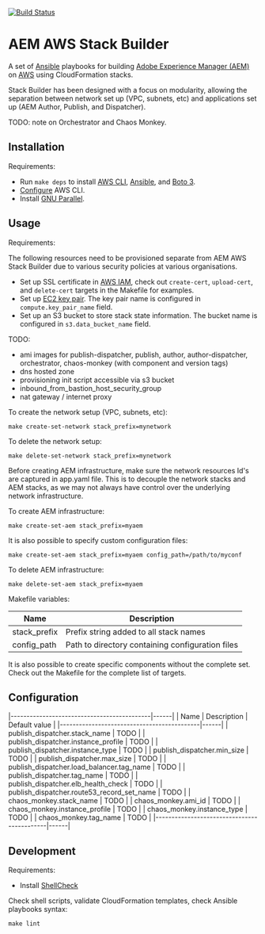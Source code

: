 [![Build Status](https://img.shields.io/travis/shinesolutions/aem-aws-stack-builder.svg)](http://travis-ci.org/shinesolutions/aem-aws-stack-builder)

# AEM AWS Stack Builder
A set of [Ansible](https://www.ansible.com/) playbooks for building [Adobe Experience Manager (AEM)](http://www.adobe.com/au/marketing-cloud/enterprise-content-management.html) on [AWS](https://aws.amazon.com/) using CloudFormation stacks.

Stack Builder has been designed with a focus on modularity, allowing the separation between network set up (VPC, subnets, etc) and applications set up (AEM Author, Publish, and Dispatcher).

TODO: note on Orchestrator and Chaos Monkey.

## Installation

Requirements:

* Run `make deps` to install [AWS CLI](http://docs.aws.amazon.com/cli/latest/userguide/installing.html), [Ansible](http://docs.ansible.com/ansible/intro_installation.html), and [Boto 3](https://boto3.readthedocs.io/en/latest/).
* [Configure](http://docs.aws.amazon.com/cli/latest/userguide/cli-chap-getting-started.html#cli-quick-configuration) AWS CLI.
* Install [GNU Parallel](https://www.gnu.org/software/parallel/).

## Usage

Requirements:

The following resources need to be provisioned separate from AEM AWS Stack Builder due to various security policies at various organisations.

* Set up SSL certificate in [AWS IAM](https://aws.amazon.com/iam), check out `create-cert`, `upload-cert`, and `delete-cert` targets in the Makefile for examples.
* Set up [EC2 key pair](http://docs.aws.amazon.com/AWSEC2/latest/UserGuide/ec2-key-pairs.html). The key pair name is configured in `compute.key_pair_name` field.
* Set up an S3 bucket to store stack state information. The bucket name is configured in  `s3.data_bucket_name` field.

TODO:
* ami images for publish-dispatcher, publish, author, author-dispatcher, orchestrator, chaos-monkey (with component and version tags)
* dns hosted zone
* provisioning init script accessible via s3 bucket
* inbound_from_bastion_host_security_group
* nat gateway / internet proxy

To create the network setup (VPC, subnets, etc):

    make create-set-network stack_prefix=mynetwork

To delete the network setup:

    make delete-set-network stack_prefix=mynetwork

Before creating AEM infrastructure, make sure the network resources Id's are captured in app.yaml file. This is to decouple the network stacks and AEM stacks, as we may not always have control over the underlying network infrastructure.

To create AEM infrastructure:

    make create-set-aem stack_prefix=myaem

It is also possible to specify custom configuration files:

    make create-set-aem stack_prefix=myaem config_path=/path/to/myconf

To delete AEM infrastructure:

    make delete-set-aem stack_prefix=myaem

Makefile variables:

| Name         | Description                                      |
|--------------|--------------------------------------------------|
| stack_prefix | Prefix string added to all stack names           |
| config_path  | Path to directory containing configuration files |

It is also possible to create specific components without the complete set. Check out the Makefile for the complete list of targets.

## Configuration

|--------------------------------------------|------|
| Name                                       | Description | Default value |
|--------------------------------------------|------|
| publish_dispatcher.stack_name              | TODO |
| publish_dispatcher.instance_profile        | TODO |
| publish_dispatcher.instance_type           | TODO |
| publish_dispatcher.min_size                | TODO |
| publish_dispatcher.max_size                | TODO |
| publish_dispatcher.load_balancer.tag_name  | TODO |
| publish_dispatcher.tag_name                | TODO |
| publish_dispatcher.elb_health_check        | TODO |
| publish_dispatcher.route53_record_set_name | TODO |
| chaos_monkey.stack_name                    | TODO |
| chaos_monkey.ami_id                        | TODO |
| chaos_monkey.instance_profile              | TODO |
| chaos_monkey.instance_type                 | TODO |
| chaos_monkey.tag_name                      | TODO |
|--------------------------------------------|------|

## Development

Requirements:

* Install [ShellCheck](https://github.com/koalaman/shellcheck#user-content-installing)

Check shell scripts, validate CloudFormation templates, check Ansible playbooks syntax:
```
make lint
```

